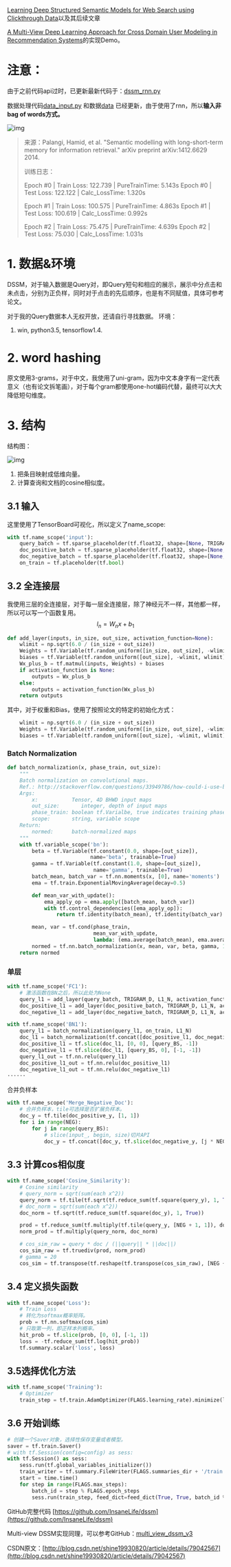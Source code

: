 [Learning Deep Structured Semantic Models for Web Search using Clickthrough Data](https://www.microsoft.com/en-us/research/publication/learning-deep-structured-semantic-models-for-web-search-using-clickthrough-data/)以及其后续文章

[A Multi-View Deep Learning Approach for Cross Domain User Modeling in Recommendation Systems](http://blog.csdn.net/shine19930820/article/details/78810984)的实现Demo。


# 注意：
由于之前代码api过时，已更新最新代码于：[dssm_rnn.py](https://github.com/InsaneLife/dssm/blob/master/dssm_rnn.py) 

数据处理代码[data_input.py](https://github.com/InsaneLife/dssm/blob/master/data_input.py) 和数据[data](https://github.com/InsaneLife/dssm/tree/master/data) 已经更新，由于使用了rnn，所以**输入非bag of words方式。**

![img](https://ask.qcloudimg.com/http-save/yehe-1881084/7ficv1hhqf.png?imageView2/2/w/1620) 

> 来源：Palangi, Hamid, et al. "Semantic modelling with long-short-term memory for information retrieval." arXiv preprint arXiv:1412.6629 2014. 
>
> 训练日志：
>
> Epoch #0 | Train Loss: 122.739 | PureTrainTime: 5.143s
> Epoch #0 | Test  Loss: 122.122 | Calc_LossTime: 1.320s
>
> Epoch #1 | Train Loss: 100.575 | PureTrainTime: 4.863s
> Epoch #1 | Test  Loss: 100.619 | Calc_LossTime: 0.992s
>
> Epoch #2 | Train Loss: 75.475 | PureTrainTime: 4.639s
> Epoch #2 | Test  Loss: 75.030 | Calc_LossTime: 1.031s

# 1. 数据&环境

DSSM，对于输入数据是Query对，即Query短句和相应的展示，展示中分点击和未点击，分别为正负样，同时对于点击的先后顺序，也是有不同赋值，具体可参考论文。

对于我的Query数据本人无权开放，还请自行寻找数据。
环境：
1. win, python3.5, tensorflow1.4.
# 2. word hashing

原文使用3-grams，对于中文，我使用了uni-gram，因为中文本身字有一定代表意义（也有论文拆笔画），对于每个gram都使用one-hot编码代替，最终可以大大降低短句维度。

# 3. 结构

结构图：

![img](https://raw.githubusercontent.com/InsaneLife/MyPicture/master/dssm2.png)

1. 把条目映射成低维向量。
2. 计算查询和文档的cosine相似度。

## 3.1 输入

这里使用了TensorBoard可视化，所以定义了name_scope:

```python
with tf.name_scope('input'):
    query_batch = tf.sparse_placeholder(tf.float32, shape=[None, TRIGRAM_D], name='QueryBatch')
    doc_positive_batch = tf.sparse_placeholder(tf.float32, shape=[None, TRIGRAM_D], name='DocBatch')
    doc_negative_batch = tf.sparse_placeholder(tf.float32, shape=[None, TRIGRAM_D], name='DocBatch')
    on_train = tf.placeholder(tf.bool)
```

## 3.2 全连接层

我使用三层的全连接层，对于每一层全连接层，除了神经元不一样，其他都一样，所以可以写一个函数复用。
$$
l_n = W_n x + b_1
$$

```python
def add_layer(inputs, in_size, out_size, activation_function=None):
    wlimit = np.sqrt(6.0 / (in_size + out_size))
    Weights = tf.Variable(tf.random_uniform([in_size, out_size], -wlimit, wlimit))
    biases = tf.Variable(tf.random_uniform([out_size], -wlimit, wlimit))
    Wx_plus_b = tf.matmul(inputs, Weights) + biases
    if activation_function is None:
        outputs = Wx_plus_b
    else:
        outputs = activation_function(Wx_plus_b)
    return outputs
```

其中，对于权重和Bias，使用了按照论文的特定的初始化方式：

```python
	wlimit = np.sqrt(6.0 / (in_size + out_size))
    Weights = tf.Variable(tf.random_uniform([in_size, out_size], -wlimit, wlimit))
    biases = tf.Variable(tf.random_uniform([out_size], -wlimit, wlimit))
```

### Batch Normalization

```python
def batch_normalization(x, phase_train, out_size):
    """
    Batch normalization on convolutional maps.
    Ref.: http://stackoverflow.com/questions/33949786/how-could-i-use-batch-normalization-in-tensorflow
    Args:
        x:           Tensor, 4D BHWD input maps
        out_size:       integer, depth of input maps
        phase_train: boolean tf.Varialbe, true indicates training phase
        scope:       string, variable scope
    Return:
        normed:      batch-normalized maps
    """
    with tf.variable_scope('bn'):
        beta = tf.Variable(tf.constant(0.0, shape=[out_size]),
                           name='beta', trainable=True)
        gamma = tf.Variable(tf.constant(1.0, shape=[out_size]),
                            name='gamma', trainable=True)
        batch_mean, batch_var = tf.nn.moments(x, [0], name='moments')
        ema = tf.train.ExponentialMovingAverage(decay=0.5)

        def mean_var_with_update():
            ema_apply_op = ema.apply([batch_mean, batch_var])
            with tf.control_dependencies([ema_apply_op]):
                return tf.identity(batch_mean), tf.identity(batch_var)

        mean, var = tf.cond(phase_train,
                            mean_var_with_update,
                            lambda: (ema.average(batch_mean), ema.average(batch_var)))
        normed = tf.nn.batch_normalization(x, mean, var, beta, gamma, 1e-3)
    return normed
```

### 单层

```python
with tf.name_scope('FC1'):
    # 激活函数在BN之后，所以此处为None
    query_l1 = add_layer(query_batch, TRIGRAM_D, L1_N, activation_function=None)
    doc_positive_l1 = add_layer(doc_positive_batch, TRIGRAM_D, L1_N, activation_function=None)
    doc_negative_l1 = add_layer(doc_negative_batch, TRIGRAM_D, L1_N, activation_function=None)

with tf.name_scope('BN1'):
    query_l1 = batch_normalization(query_l1, on_train, L1_N)
    doc_l1 = batch_normalization(tf.concat([doc_positive_l1, doc_negative_l1], axis=0), on_train, L1_N)
    doc_positive_l1 = tf.slice(doc_l1, [0, 0], [query_BS, -1])
    doc_negative_l1 = tf.slice(doc_l1, [query_BS, 0], [-1, -1])
    query_l1_out = tf.nn.relu(query_l1)
    doc_positive_l1_out = tf.nn.relu(doc_positive_l1)
    doc_negative_l1_out = tf.nn.relu(doc_negative_l1)
······
```

合并负样本

```python
with tf.name_scope('Merge_Negative_Doc'):
    # 合并负样本，tile可选择是否扩展负样本。
    doc_y = tf.tile(doc_positive_y, [1, 1])
    for i in range(NEG):
        for j in range(query_BS):
            # slice(input_, begin, size)切片API
            doc_y = tf.concat([doc_y, tf.slice(doc_negative_y, [j * NEG + i, 0], [1, -1])], 0)
```

## 3.3 计算cos相似度

```python
with tf.name_scope('Cosine_Similarity'):
    # Cosine similarity
    # query_norm = sqrt(sum(each x^2))
    query_norm = tf.tile(tf.sqrt(tf.reduce_sum(tf.square(query_y), 1, True)), [NEG + 1, 1])
    # doc_norm = sqrt(sum(each x^2))
    doc_norm = tf.sqrt(tf.reduce_sum(tf.square(doc_y), 1, True))

    prod = tf.reduce_sum(tf.multiply(tf.tile(query_y, [NEG + 1, 1]), doc_y), 1, True)
    norm_prod = tf.multiply(query_norm, doc_norm)

    # cos_sim_raw = query * doc / (||query|| * ||doc||)
    cos_sim_raw = tf.truediv(prod, norm_prod)
    # gamma = 20
    cos_sim = tf.transpose(tf.reshape(tf.transpose(cos_sim_raw), [NEG + 1, query_BS])) * 20
```

## 3.4 定义损失函数

```python
with tf.name_scope('Loss'):
    # Train Loss
    # 转化为softmax概率矩阵。
    prob = tf.nn.softmax(cos_sim)
    # 只取第一列，即正样本列概率。
    hit_prob = tf.slice(prob, [0, 0], [-1, 1])
    loss = -tf.reduce_sum(tf.log(hit_prob))
    tf.summary.scalar('loss', loss)
```

## 3.5选择优化方法

```python
with tf.name_scope('Training'):
    # Optimizer
    train_step = tf.train.AdamOptimizer(FLAGS.learning_rate).minimize(loss)
```

 ## 3.6 开始训练

```python
# 创建一个Saver对象，选择性保存变量或者模型。
saver = tf.train.Saver()
# with tf.Session(config=config) as sess:
with tf.Session() as sess:
    sess.run(tf.global_variables_initializer())
    train_writer = tf.summary.FileWriter(FLAGS.summaries_dir + '/train', sess.graph)
    start = time.time()
    for step in range(FLAGS.max_steps):
        batch_id = step % FLAGS.epoch_steps
        sess.run(train_step, feed_dict=feed_dict(True, True, batch_id % FLAGS.pack_size, 0.5))
```

GitHub完整代码 [https://github.com/InsaneLife/dssm](https://github.com/InsaneLife/dssm)

Multi-view DSSM实现同理，可以参考GitHub：[multi_view_dssm_v3](https://github.com/InsaneLife/dssm/blob/master/multi_view_dssm_v3.py)



CSDN原文：[http://blog.csdn.net/shine19930820/article/details/79042567](http://blog.csdn.net/shine19930820/article/details/79042567)



